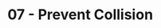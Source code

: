 # 07 - Prevent Collision 

<ClientOnly>
<!--iframe style="border:0;width: 100%;height:1000px;" src="../examples/07-prevent-collision.html"></iframe-->
<Example07PreventCollision></Example07PreventCollision>
</ClientOnly>
